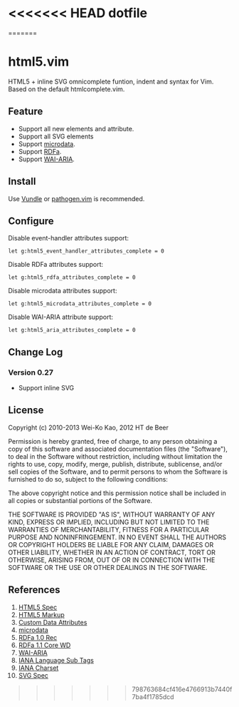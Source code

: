 <<<<<<< HEAD
dotfile
=======
=======
# html5.vim

HTML5 + inline SVG omnicomplete funtion, indent and syntax for Vim.
Based on the default htmlcomplete.vim.

## Feature

- Support all new elements and attribute.
- Support all SVG elements
- Support [microdata][microdata].
- Support [RDFa][RDFa].
- Support [WAI-ARIA][aria].

## Install

Use [Vundle][] or [pathogen.vim][] is recommended.

[Vundle]:https://github.com/gmarik/vundle
[pathogen.vim]:https://github.com/tpope/vim-pathogen

## Configure

Disable event-handler attributes support:

    let g:html5_event_handler_attributes_complete = 0

Disable RDFa attributes support:

    let g:html5_rdfa_attributes_complete = 0

Disable microdata attributes support:

    let g:html5_microdata_attributes_complete = 0

Disable WAI-ARIA attribute support:

    let g:html5_aria_attributes_complete = 0

## Change Log

### Version 0.27

- Support inline SVG

## License

Copyright (c) 2010-2013 Wei-Ko Kao, 2012 HT de Beer

Permission is hereby granted, free of charge, to any person obtaining a copy
of this software and associated documentation files (the "Software"), to deal
in the Software without restriction, including without limitation the rights
to use, copy, modify, merge, publish, distribute, sublicense, and/or sell
copies of the Software, and to permit persons to whom the Software is
furnished to do so, subject to the following conditions:

The above copyright notice and this permission notice shall be included in
all copies or substantial portions of the Software.

THE SOFTWARE IS PROVIDED "AS IS", WITHOUT WARRANTY OF ANY KIND, EXPRESS OR
IMPLIED, INCLUDING BUT NOT LIMITED TO THE WARRANTIES OF MERCHANTABILITY,
FITNESS FOR A PARTICULAR PURPOSE AND NONINFRINGEMENT. IN NO EVENT SHALL THE
AUTHORS OR COPYRIGHT HOLDERS BE LIABLE FOR ANY CLAIM, DAMAGES OR OTHER
LIABILITY, WHETHER IN AN ACTION OF CONTRACT, TORT OR OTHERWISE, ARISING FROM,
OUT OF OR IN CONNECTION WITH THE SOFTWARE OR THE USE OR OTHER DEALINGS IN
THE SOFTWARE.

## References
 
1. [HTML5 Spec][1]
2. [HTML5 Markup][2]
3. [Custom Data Attributes][3]
4. [microdata][4]
5. [RDFa 1.0 Rec][5]
6. [RDFa 1.1 Core WD][6]
7. [WAI-ARIA][7]
8. [IANA Language Sub Tags][8]
9. [IANA Charset][9]
10. [SVG Spec][10]

[html5.vim]:http://www.vim.org/scripts/script.php?script_id=3236

[microdata]:http://dev.w3.org/html5/md/
[RDFa]:http://www.w3.org/TR/rdfa-syntax/
[aria]:http://www.w3.org/TR/wai-aria/

[1]:http://dev.w3.org/html5/spec/
[2]:http://dev.w3.org/html5/markup/
[3]:http://dev.w3.org/html5/spec/Overview.html#custom-data-attribute
[4]:http://dev.w3.org/html5/md/
[5]:http://www.w3.org/TR/rdfa-syntax/#a_xhtmlrdfa_dtd
[6]:http://www.w3.org/TR/rdfa-core/
[7]:http://www.w3.org/TR/wai-aria/
[8]:http://www.iana.org/assignments/language-subtag-registry
[9]:http://www.iana.org/assignments/character-sets 
[10]:http://www.w3.org/TR/SVG/
>>>>>>> 798763684cf416e4766913b7440f7ba4f1785dcd
